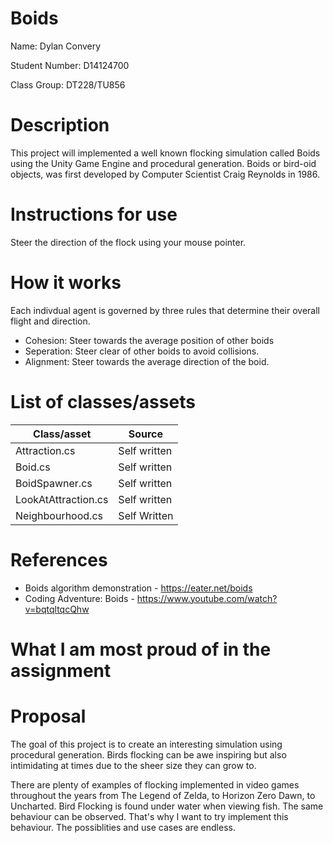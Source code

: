 # Boids

Name: Dylan Convery

Student Number: D14124700

Class Group: DT228/TU856

# Description

This project will implemented a well known flocking simulation called Boids using the Unity Game 
Engine and procedural generation. Boids or bird-oid objects, was first developed by Computer 
Scientist Craig Reynolds in 1986. 

# Instructions for use

Steer the direction of the flock using your mouse pointer.

# How it works

Each indivdual agent is governed by three rules that determine their overall flight and direction.

- Cohesion: Steer towards the average position of other boids
- Seperation: Steer clear of other boids to avoid collisions.
- Alignment: Steer towards the average direction of the boid.

# List of classes/assets

| Class/asset | Source |
|-----------|-----------|
| Attraction.cs | Self written |
| Boid.cs | Self written |
| BoidSpawner.cs | Self written |
| LookAtAttraction.cs | Self written |
| Neighbourhood.cs | Self Written |

# References

- Boids algorithm demonstration - https://eater.net/boids
- Coding Adventure: Boids - https://www.youtube.com/watch?v=bqtqltqcQhw

# What I am most proud of in the assignment

# Proposal

The goal of this project is to create an interesting simulation using procedural
generation. Birds flocking can be awe inspiring but also intimidating at times
due to the sheer size they can grow to. 

There are plenty of examples of flocking implemented in video games throughout
the years from The Legend of Zelda, to Horizon Zero Dawn, to Uncharted. Bird
Flocking is found under water when viewing fish. The same behaviour can be 
observed. That's why I want to try implement this behaviour. The possiblities
and use cases are endless.   